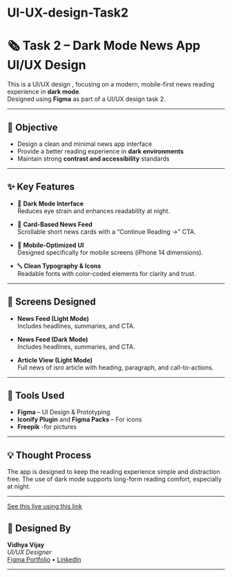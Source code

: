 # UI-UX-design-Task2
# 🗞️ Task 2 – Dark Mode News App UI/UX Design

This is a UI/UX design , focusing on a modern, mobile-first news reading experience in **dark mode**.  
Designed using **Figma** as part of a UI/UX design task 2.

---

## 🎯 Objective

- Design a clean and minimal news app interface
- Provide a better reading experience in **dark environments**
- Maintain strong **contrast and accessibility** standards

---

## ✨ Key Features

- 🌙 **Dark Mode Interface**  
  Reduces eye strain and enhances readability at night.

- 📰 **Card-Based News Feed**  
  Scrollable short news cards with a “Continue Reading →” CTA.

- 📱 **Mobile-Optimized UI**  
  Designed specifically for mobile screens (iPhone 14 dimensions).

- 🔤 **Clean Typography & Icons**  
  Readable fonts with color-coded elements for clarity and trust.

---

## 📱 Screens Designed

- **News Feed (Light Mode)**  
  Includes headlines, summaries, and CTA.

- **News Feed (Dark Mode)**  
  Includes headlines, summaries, and CTA.

- **Article View (Light Mode)**  
  Full news of isro article with heading, paragraph, and call-to-actions.

---

## 🧰 Tools Used

- **Figma** – UI Design & Prototyping  
- **Iconify Plugin** and **Figma Packs** – For icons  
- **Freepik** -for pictures

---

## 💡 Thought Process

The app is designed to keep the reading experience simple and distraction free. The use of dark mode supports long-form reading comfort, especially at night. 

---
[See this live using this link](https://www.figma.com/proto/ni6hlevVWhpWS6FMCPnocy/News-Dark-Mode-Toggle-Mobile-View-?node-id=1-2&t=WeES7exeV6zbq90H-1&scaling=scale-down&content-scaling=fixed&page-id=0%3A1&starting-point-node-id=1%3A2)

## 👤 Designed By

**Vidhya Vijay**  
_UI/UX Designer_  
[Figma Portfolio](https://figma.com/@vidhyavijay) • [LinkedIn](www.linkedin.com/in/vidhya-vijay-86ab94328)

---
